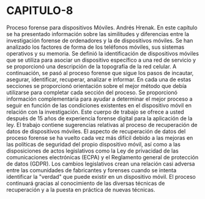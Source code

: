 # CAPITULO-8
Proceso forense para dispositivos Móviles.  Andrés Hrenak.
En este capítulo se ha presentado información sobre las similitudes y diferencias entre la investigación forense de ordenadores y la de dispositivos móviles. Se han analizado los factores de forma de los teléfonos móviles, sus sistemas operativos y su memoria. Se definió la identificación de dispositivos móviles que se utiliza para asociar un dispositivo específico a una red de servicio y se proporcionó una descripción de la topografía de la red celular. A continuación, se pasó al proceso forense que sigue los pasos de incautar, asegurar, identificar, recuperar, analizar e informar. En cada una de estas secciones se proporcionó orientación sobre el mejor método que debía utilizarse para completar cada sección del proceso. Se proporcionó información complementaria para ayudar a determinar el mejor proceso a seguir en función de las condiciones existentes en el dispositivo móvil en relación con la investigación. Este cuerpo de trabajo se ofrece a usted después de 15 años de experiencia forense digital para la aplicación de la ley. El trabajo contiene sugerencias relativas al proceso de recuperación de datos de dispositivos móviles. El aspecto de recuperación de datos del proceso forense se ha vuelto cada vez más difícil debido a las mejoras en las políticas de seguridad del propio dispositivo móvil, así como a las disposiciones de actos legislativos como la Ley de privacidad de las comunicaciones electrónicas (ECPA) y el Reglamento general de protección de datos (GDPR). Los cambios legislativos crean una relación casi adversa entre las comunidades de fabricantes y forenses cuando se intenta identificar la "verdad" que puede existir en un dispositivo móvil. El proceso continuará gracias al conocimiento de las diversas técnicas de recuperación y a la puesta en práctica de nuevas técnicas.



